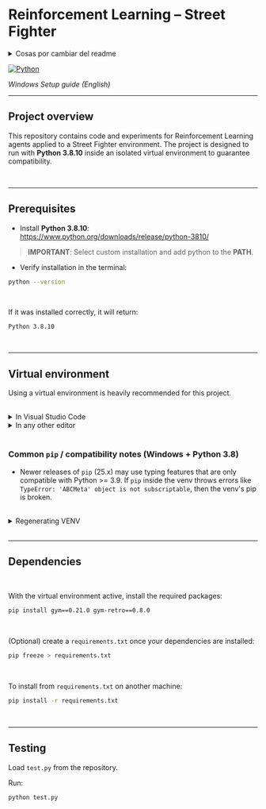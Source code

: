 # Reinforcement Learning – Street Fighter

<details>
  <summary>Cosas por cambiar del readme</summary>
    - instalar jupyther
    - en \roms ejecutar:   python -m retro.import
    - ejecutar test.py en el venv:  python test.py
    <br>
    Press <kbd>Ctrl</kbd> + <kbd>C</kbd> to copy
    H<sub>2</sub>O and x<sup>2</sup>
    <details>
      <summary>Click to expand</summary>
        This content is hidden by default!
        ```python
        print("Hidden code example")
        ```
    </details>
</details>



[![Python](https://img.shields.io/badge/python-3.8.10-blue.svg)](https://www.python.org/)

_Windows Setup guide (English)_

---

## Project overview

This repository contains code and experiments for Reinforcement Learning agents applied to a Street Fighter environment. The project is designed to run with **Python 3.8.10** inside an isolated virtual environment to guarantee compatibility.



<br>


---

## Prerequisites
- Install **Python 3.8.10**: https://www.python.org/downloads/release/python-3810/

> **IMPORTANT**: Select custom installation and add python to the **PATH**.
  
- Verify installation in the terminal:

```bash
python --version
```
<br>

If it was installed correctly, it will return:
```
Python 3.8.10
```


<br>


---

## Virtual environment

Using a virtual environment is heavily recommended for this project. 

<br>

<details>
  <summary>In Visual Studio Code</summary>
  <br>
  - Step 1: Do this
  - Step 2: Do that
  <br>
  - Step 3: Profit
</details>

<details>
  <summary>In any other editor</summary>

  <br>

  From your project folder run one of the following:
  
  - With the **py launcher** (recommended on Windows):

  ```bash
  py -3.8 -m venv venv
  ```

  - If `python3.8` is available in PATH:

  ```bash
  python3.8 -m venv venv
  ```
  
  #### This creates a folder named `venv` containing the isolated environment.

  <br>

  ### Activate the virtual environment

  **PowerShell**:

  ```powershell
  .\venv\Scripts\Activate
  ```

  PowerShell may block script execution by default.  
  If you see an error about `ExecutionPolicy`, either switch to **CMD** (below)  
  or run PowerShell as administrator (this might be more flexible, but for simplicity use CMD) and set:

  ```powershell
  Set-ExecutionPolicy -ExecutionPolicy RemoteSigned -Scope CurrentUser
  ```

  <br>

  - **Command Prompt (CMD)**:

  ```cmd
  venv\Scripts\activate
  ```

  When active one should see the prompt prefixed with `(venv)`:

  ```
  (venv) C:\Users\User\project>
  ```

  <br>

  To deactivate:

  ```bash
  deactivate
  ```

  ---

  ### Verify interpreter

  1. **Python: Select Interpreter**.  
  2. Select the interpreter that points to:

  ```
  ...\venv\Scripts\python.exe
  ```

  <br>

  Quick script to confirm the running interpreter:

  ```python
  import sys
  print("Python running from:", sys.executable)
  ```

  Expected when correct:

  ```
  C:\Users\User\Desktop\Coding\street_fighter\venv\Scripts\python.exe
  ```

  If it shows a path under `AppData\Local\Programs\Python\...`  
  you are using the global Python and not the venv.

  ---
</details>

<br>

### Common `pip` / compatibility notes (Windows + Python 3.8)
- Newer releases of `pip` (25.x) may use typing features that are only compatible with Python >= 3.9. If `pip` inside the venv throws errors like `TypeError: 'ABCMeta' object is not subscriptable`, then the venv's pip is broken.

<br>
<details>
  <summary>Regenerating VENV</summary>

  
  <br>
  
  1. Remove the broken venv:

  ```cmd
  rmdir /s /q venv
  ```
  <br>
  
  2. Recreate it with Python 3.8:
  
  ```cmd
  py -3.8 -m venv venv
  ```
  <br>
  
  3. Activate and verify `pip`:
  
  ```cmd
  venv\Scripts\activate
  pip --version
  ```
  
  You should see a `pip` version in the `23.x` series.
  
  ---
</details>


<br>


---
## Dependencies
<br>

With the virtual environment active, install the required packages:

```bash
pip install gym==0.21.0 gym-retro==0.8.0
```


<br>

(Optional) create a `requirements.txt` once your dependencies are installed:

```bash
pip freeze > requirements.txt
```
<br>

To install from `requirements.txt` on another machine:

```bash
pip install -r requirements.txt
```


<br>


---
## Testing
Load `test.py` from the repository.

Run:

```bash
python test.py
```
